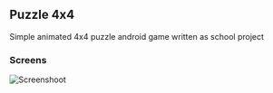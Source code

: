 ## Puzzle 4x4
Simple animated 4x4 puzzle android game written as school project

### Screens
![Screenshoot](/tmp/1.png)
